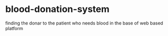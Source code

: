 # blood-donation-system
finding the donar to the patient who needs blood in the base of web based platform 

